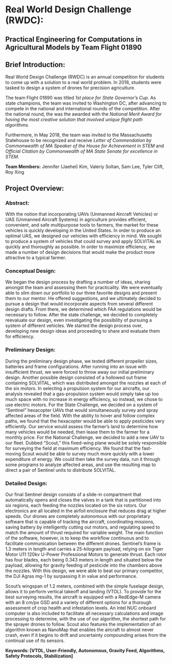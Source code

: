 # Real World Design Challenge (RWDC): #
## Practical Engineering for Computations in Agricultural Models by Team Flight 01890 ##

## Brief Introduction: ##
Real World Design Challenge (RWDC) is an annual competition for students to come up with a solution to a real world problem. In 2018, students were tasked to design a system of drones for precision agriculture. 

The team Flight 01890 was titled _1st place for State Governor’s Cup_. As state champions, the team was invited to Washington DC, after advancing to compete in the national and international rounds of the competition. After the national round, the was the awarded with the _National Merit Award for having the most creative solution that involved unique flight path algorithms._

Furthermore, in May 2018, the team was invited to the Massachusetts Statehouse to be recognized and receive _Letter of Commendation by Commonwealth of MA Speaker of the House for Achievement in STEM_ and _Official Citation by Commonwealth of MA State Senate for excellence in STEM._

__Team Members:__
Jennifer (Jaehei) Kim, Valeriy Soltan, Sam Lee, Tyler Clift, Roy Xing

## Project Overview: ##

### Abstract: ###
With the notion that incorporating UAVs (Unmanned Aircraft Vehicles) or UAS (Unmanned Aircraft Systems) in agriculture provides efficient, convenient, and safe multipurpose tools to farmers, the market for these vehicles is quickly developing in the United States. In order to produce an optimal UAS, we designed our vehicles with efficiency in mind. We sought to produce a system of vehicles that could survey and apply SOLVITAL as quickly and thoroughly as possible. In order to maximize efficiency, we made a number of design decisions that would make the product more attractive to a typical farmer.

### Conceptual Design: ###
We began the design process by drafting a number of ideas, sharing amongst the team and assessing them for practicality. We were eventually able to slim down our portfolio to our three favorite designs and present them to our mentor. He offered suggestions, and we ultimately decided to pursue a design that would incorporate aspects from several different design drafts. From there, we determined which FAA regulations would be necessary to follow. After the state challenge, we decided to completely reevaluate our design, even investigating the possibility of pursuing a system of different vehicles. We started the design process over, developing new design ideas and proceeding to share and evaluate them for efficiency.

### Preliminary Design: ###

During the preliminary design phase, we tested different propeller sizes, batteries and frame configurations. After running into an issue with insufficient thrust, we were forced to throw away our initial preliminary design. Another possible design consisted of a hollowed out frame containing SOLVITAL, which was distributed amongst the nozzles at each of the six motors. In selecting a propulsion system for our aircrafts, our analysis revealed that a gas-propulsion system would simply take up too much space with no increase in energy efficiency, so instead, we chose to use electric motors. For the State Challenge, we decided on a system of “Sentinel” hexacopter UAVs that would simultaneously survey and spray affected areas of the field. With the ability to hover and follow complex paths, we found that the hexacopter would be able to apply pesticides very efficiently. Our service would assess the farmer’s land to determine how many vehicles would be needed, then lease them to the farmer for a monthly price. For the National Challenge, we decided to add a new UAV to our fleet. Dubbed “Scout,” this fixed-wing plane would be solely responsible for surveying the field at maximum efficiency. We found that the fast-moving Scout would be able to survey much more quickly with a lower expenditure of energy. We could then take the survey data, run it through some programs to analyze affected areas, and use the resulting map to direct a pair of Sentinel units to distribute SOLVITAL.


### Detailed Design: ###

Our final Sentinel design consists of a slide-in compartment that automatically opens and closes the valves in a tank that is partitioned into six regions, each feeding the nozzles located on the six rotors. Our electronics are all located in the airfoil enclosure that reduces drag at higher speeds. Our drones are completely autonomous with our proprietary software that is capable of tracking the aircraft, coordinating missions, saving battery by intelligently cutting out motors, and regulating speed to match the amount of thrust required for variable weight. The main function of the software, however, is to keep the workflow continuous and to facilitate communication between the different drones. Sentinel’s frame is 1.3 meters in length and carries a 25-kilogram payload, relying on six Tiger Motor U11 120kv U-Power Professional Motors to generate thrust. Each rotor has four blades, each being 0.343 meters in length and situated below the payload, allowing for gravity feeding of pesticide into the chambers above the nozzles. With this design, we were able to beat our primary competitor, the DJI Agras mg-1 by surpassing it in value and performance.

Scout’s wingspan of 1.2 meters, combined with the simple fuselage design, allows it to perform vertical takeoff and landing (VTOL). To provide for the best surveying results, the aircraft is equipped with a RedEdge-M camera with an 8 cm/px GSD and a variety of different options for a thorough assessment of crop health and infestation levels. An Intel NUC onboard computer is also included to facilitate all necessary calculations and image processing to determine, with the use of our algorithm, the shortest path for the sprayer drones to follow. Scout also features the implementation of an algorithm known as NanoMap that enables the aircraft to almost never crash, even if it begins to drift and uncertainty compounding arises from the continual use of its sensors.

__Keywords: [VTOL, User-Friendly, Autonomous, Gravity Feed, Algorithms, Safety Protocols, Stabilization]__
